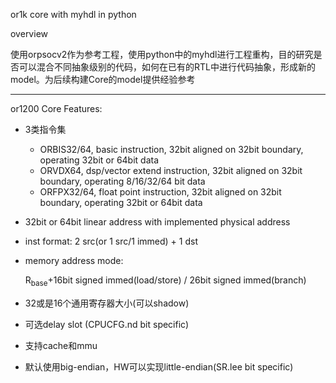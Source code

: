 or1k core with myhdl in python

overview

使用orpsocv2作为参考工程，使用python中的myhdl进行工程重构，目的研究是否可以混合不同抽象级别的代码，如何在已有的RTL中进行代码抽象，形成新的model。为后续构建Core的model提供经验参考

------

or1200 Core Features:

- 3类指令集

  - ORBIS32/64, basic instruction, 32bit aligned on 32bit boundary, operating 32bit or 64bit data
  - ORVDX64, dsp/vector extend instruction, 32bit aligned on 32bit boundary, operating 8/16/32/64 bit data
  - ORFPX32/64, float point instruction, 32bit aligned on 32bit boundary, operating 32bit or 64bit data

- 32bit or 64bit linear address with implemented physical address

- inst format: 2 src(or 1 src/1 immed) + 1 dst

- memory address mode:

  R<sub>base</sub>+16bit signed immed(load/store) / 26bit signed immed(branch)

- 32或是16个通用寄存器大小(可以shadow)

- 可选delay slot (CPUCFG.nd bit specific)

- 支持cache和mmu

- 默认使用big-endian，HW可以实现little-endian(SR.lee bit specific)

